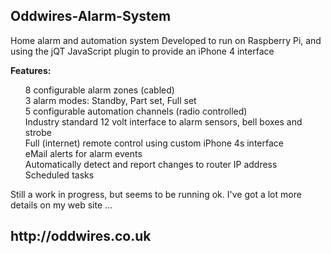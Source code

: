 <h2>Oddwires-Alarm-System</h2>

Home alarm and automation system
Developed to run on Raspberry Pi, and using the jQT JavaScript plugin to provide an iPhone 4 interface


<b>Features:</b><br>
<ul>
  8 configurable alarm zones (cabled)<br>
  3 alarm modes: Standby, Part set, Full set<br>
  5 configurable automation channels (radio controlled)<br>
  Industry standard 12 volt interface to alarm sensors, bell boxes and strobe<br>
  Full  (internet) remote control using custom iPhone 4s interface<br>
  eMail alerts for alarm events<br>
  Automatically detect and report changes to router IP address<br>
  Scheduled tasks<br>
</ul>

Still a work in progress, but seems to be running ok. I've got a lot more details on my web site ...

<h2>http://oddwires.co.uk </h2>
